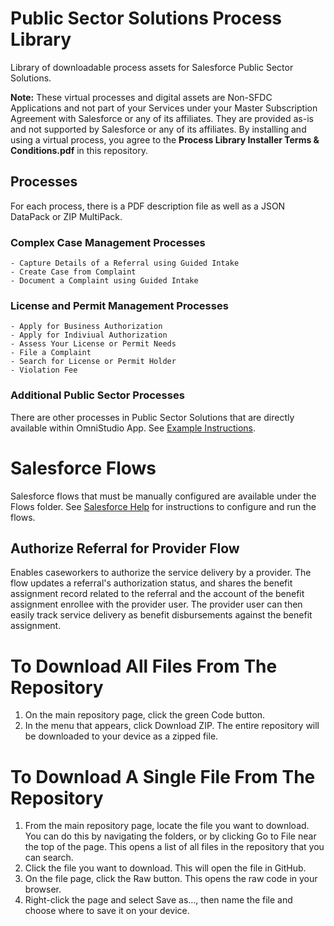 # Public Sector Solutions Process Library
Library of downloadable process assets for Salesforce Public Sector Solutions.

**Note:** These virtual processes and digital assets are Non-SFDC Applications and not part of your Services under your Master Subscription Agreement with Salesforce or any of its affiliates. They are provided as-is and not supported by Salesforce or any of its affiliates. By installing and using a virtual process, you agree to the **Process Library Installer Terms & Conditions.pdf** in this repository.

## Processes

For each process, there is a PDF description file as well as a JSON DataPack or ZIP MultiPack.

  ### Complex Case Management Processes
    - Capture Details of a Referral using Guided Intake
    - Create Case from Complaint
    - Document a Complaint using Guided Intake
    
  ### License and Permit Management Processes
    - Apply for Business Authorization
    - Apply for Indiviual Authorization
    - Assess Your License or Permit Needs
    - File a Complaint
    - Search for License or Permit Holder
    - Violation Fee
      
   ### Additional Public Sector Processes
   There are other processes in Public Sector Solutions that are directly available within OmniStudio App. See [Example Instructions](https://help.salesforce.com/s/articleView?id=sf.psc_benefit_assess_eligibility.htm&type=5).

# Salesforce Flows

Salesforce flows that must be manually configured are available under the Flows folder. See [Salesforce Help](https://help.salesforce.com/s/articleView?id=sf.psc_admin_concept_psc_welcom.htm) for instructions to configure and run the flows.

## Authorize Referral for Provider Flow 
Enables caseworkers to authorize the service delivery by a provider. The flow updates a referral's authorization status, and shares the benefit assignment record related to the referral and the account of the benefit assignment enrollee with the provider user. The provider user can then easily track service delivery as benefit disbursements against the benefit assignment.

# To Download All Files From The Repository 
1) On the main repository page, click the green Code button. 
2) In the menu that appears, click Download ZIP. The entire repository will be downloaded to your device as a zipped file.

# To Download A Single File From The Repository
1) From the main repository page, locate the file you want to download. You can do this by navigating the folders, or by clicking Go to File near the top of the page. This opens a list of all files in the repository that you can search.
2) Click the file you want to download. This will open the file in GitHub.
3) On the file page, click the Raw button. This opens the raw code in your browser.
4) Right-click the page and select Save as…, then name the file and choose where to save it on your device.
